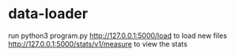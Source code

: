 # data-loader

run python3 program.py 
http://127.0.0.1:5000/load  to load new files
http://127.0.0.1:5000/stats/v1/measure to view the stats 
